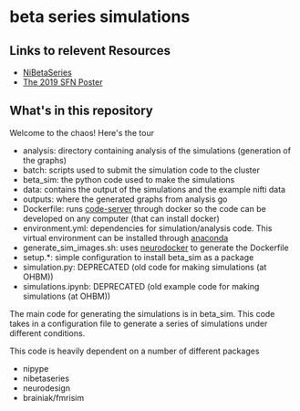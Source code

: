 # beta series simulations

## Links to relevent Resources

- [NiBetaSeries](https://nibetaseries.readthedocs.io/en/stable/)
- [The 2019 SFN Poster](https://doi.org/10.6084/m9.figshare.10005125.v1)

## What's in this repository
Welcome to the chaos!
Here's the tour

- analysis: directory containing analysis of the simulations (generation of the graphs)
- batch: scripts used to submit the simulation code to the cluster
- beta_sim: the python code used to make the simulations
- data: contains the output of the simulations and the example nifti data
- outputs: where the generated graphs from analysis go
- Dockerfile: runs [code-server](https://github.com/cdr/code-server) through docker so the code can be developed on any computer (that can install docker)
- environment.yml: dependencies for simulation/analysis code. This virtual environment can be installed through [anaconda](https://www.anaconda.com/)
- generate_sim_images.sh: uses [neurodocker](https://github.com/kaczmarj/neurodocker) to generate the Dockerfile
- setup.*: simple configuration to install beta_sim as a package
- simulation.py: DEPRECATED (old code for making simulations (at OHBM))
- simulations.ipynb: DEPRECATED (old example code for making simulations (at OHBM))

The main code for generating the simulations is in beta_sim.
This code takes in a configuration file to generate a series of simulations under different conditions.

This code is heavily dependent on a number of different packages
- nipype
- nibetaseries
- neurodesign
- brainiak/fmrisim
